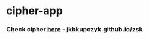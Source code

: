 # cipher-app

### Check cipher [here](https://jkbkupczyk.github.io/zsk/) - jkbkupczyk.github.io/zsk
